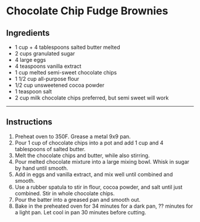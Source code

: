 # Chocolate Chip Fudge Brownies

## Ingredients  
* 1 cup + 4 tablespoons salted butter melted  
* 2 cups granulated sugar  
* 4 large eggs  
* 4 teaspoons vanilla extract  
* 1 cup melted semi-sweet chocolate chips  
* 1 1/2 cup all-purpose flour  
* 1/2 cup unsweetened cocoa powder  
* 1 teaspoon salt  
* 2 cup milk chocolate chips preferred, but semi sweet will work  
  
---
  
## Instructions  
1. Preheat oven to 350F. Grease a metal 9x9 pan.  
2. Pour 1 cup of chocolate chips into a pot and add 1 cup and 4 tablespoons of salted butter.  
3. Melt the chocolate chips and butter, while also stirring.  
2. Pour melted chocolate mixture into a large mixing bowl. Whisk in sugar by hand until smooth.  
3. Add in eggs and vanilla extract, and mix well until combined and smooth.  
5. Use a rubber spatula to stir in flour, cocoa powder, and salt until just combined. Stir in whole chocolate chips.  
6. Pour the batter into a greased pan and smooth out.  
7. Bake in the preheated oven for 34 minutes for a dark pan, ?? minutes for a light pan. Let cool in pan 30 minutes before cutting.  
